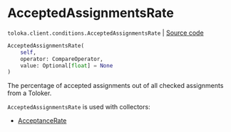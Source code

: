 # AcceptedAssignmentsRate
`toloka.client.conditions.AcceptedAssignmentsRate` | [Source code](https://github.com/Toloka/toloka-kit/blob/v1.0.2/src/client/conditions.py#L95)

```python
AcceptedAssignmentsRate(
    self,
    operator: CompareOperator,
    value: Optional[float] = None
)
```

The percentage of accepted assignments out of all checked assignments from a Toloker.


`AcceptedAssignmentsRate` is used with collectors:
- [AcceptanceRate](toloka.client.collectors.AcceptanceRate.md)

